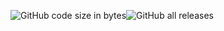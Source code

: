 <img alt="GitHub code size in bytes" src="https://img.shields.io/github/languages/code-size/CBot-official/CBot-Tcl"><img alt="GitHub all releases" src="https://img.shields.io/github/downloads/CBot-official/CBot-tcl/total">
